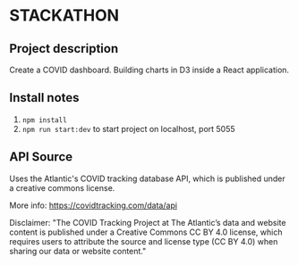 # STACKATHON

## Project description

Create a COVID dashboard. Building charts in D3 inside a React application.

## Install notes

1. `npm install`
2. `npm run start:dev` to start project on localhost, port 5055

## API Source

Uses the Atlantic's COVID tracking database API, which is published under a creative commons license.

More info: https://covidtracking.com/data/api

Disclaimer: "The COVID Tracking Project at The Atlantic’s data and website content is published under a Creative Commons CC BY 4.0 license, which requires users to attribute the source and license type (CC BY 4.0) when sharing our data or website content."
